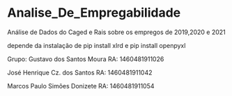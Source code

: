 # Analise_De_Empregabilidade
Análise de Dados do Caged e Rais sobre os empregos de 2019,2020 e 2021

depende da instalação de pip install xlrd e pip install openpyxl

Grupo: 
Gustavo dos Santos Moura RA: 1460481911026

José Henrique Cz. dos Santos RA: 1460481911042

Marcos Paulo Simões Donizete RA: 1460481911054
